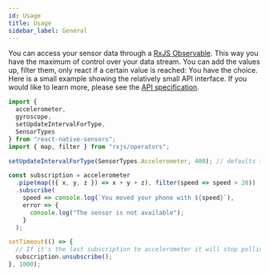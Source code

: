 ```yaml
---
id: Usage
title: Usage
sidebar_label: General
---
```


You can access your sensor data through a [RxJS Observable](http://reactivex.io/rxjs/class/es6/Observable.js~Observable.html). This way you have the maximum of control over your data stream. You can add the values up, filter them, only react if a certain value is reached: You have the choice. Here is a small example showing the relatively small API interface. If you would like to learn more, please see the [API specification](/docs/API.html).

```javascript
import {
  accelerometer,
  gyroscope,
  setUpdateIntervalForType,
  SensorTypes
} from "react-native-sensors";
import { map, filter } from "rxjs/operators";

setUpdateIntervalForType(SensorTypes.Accelerometer, 400); // defaults to 100ms

const subscription = accelerometer
  .pipe(map(({ x, y, z }) => x + y + z), filter(speed => speed > 20))
  .subscribe(
    speed => console.log(`You moved your phone with ${speed}`),
    error => {
      console.log("The sensor is not available");
    }
  );

setTimeout(() => {
  // If it's the last subscription to accelerometer it will stop polling in the native API
  subscription.unsubscribe();
}, 1000);
```
